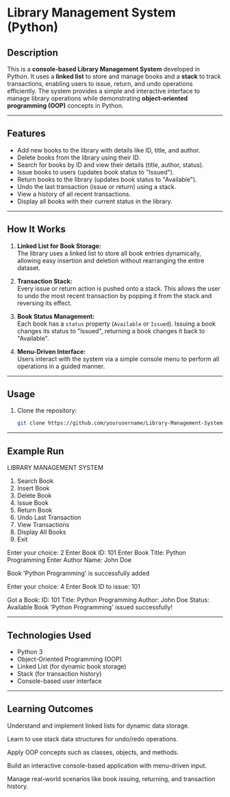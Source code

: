 # Library Management System (Python)

## Description
This is a **console-based Library Management System** developed in Python. It uses a **linked list** to store and manage books and a **stack** to track transactions, enabling users to issue, return, and undo operations efficiently. The system provides a simple and interactive interface to manage library operations while demonstrating **object-oriented programming (OOP)** concepts in Python.

---

## Features
- Add new books to the library with details like ID, title, and author.
- Delete books from the library using their ID.
- Search for books by ID and view their details (title, author, status).
- Issue books to users (updates book status to "Issued").
- Return books to the library (updates book status to "Available").
- Undo the last transaction (issue or return) using a stack.
- View a history of all recent transactions.
- Display all books with their current status in the library.

---

## How It Works
1. **Linked List for Book Storage:**  
   The library uses a linked list to store all book entries dynamically, allowing easy insertion and deletion without rearranging the entire dataset.

2. **Transaction Stack:**  
   Every issue or return action is pushed onto a stack. This allows the user to undo the most recent transaction by popping it from the stack and reversing its effect.

3. **Book Status Management:**  
   Each book has a `status` property (`Available` or `Issued`). Issuing a book changes its status to "Issued", returning a book changes it back to "Available".

4. **Menu-Driven Interface:**  
   Users interact with the system via a simple console menu to perform all operations in a guided manner.

---

## Usage
1. Clone the repository:
   ```bash
   git clone https://github.com/yourusername/Library-Management-System-Python.git

---

## Example Run
 LIBRARY MANAGEMENT SYSTEM
1. Search Book
2. Insert Book
3. Delete Book
4. Issue Book
5. Return Book
6. Undo Last Transaction
7. View Transactions
8. Display All Books
9. Exit

Enter your choice: 2
Enter Book ID: 101
Enter Book Title: Python Programming
Enter Author Name: John Doe

Book 'Python Programming' is successfully added

Enter your choice: 4
Enter Book ID to issue: 101

Got a Book:
ID: 101
Title: Python Programming
Author: John Doe
Status: Available
Book 'Python Programming' issued successfully!

---

## Technologies Used
- Python 3
- Object-Oriented Programming (OOP)
- Linked List (for dynamic book storage)
- Stack (for transaction history)
- Console-based user interface

---

## Learning Outcomes
Understand and implement linked lists for dynamic data storage.

Learn to use stack data structures for undo/redo operations.

Apply OOP concepts such as classes, objects, and methods.

Build an interactive console-based application with menu-driven input.

Manage real-world scenarios like book issuing, returning, and transaction history.
